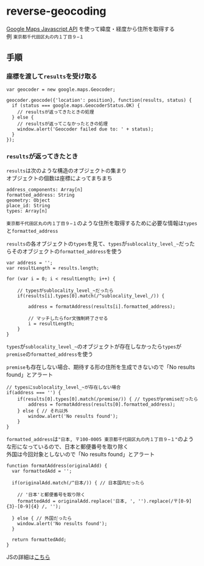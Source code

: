 # reverse-geocoding
<a href="https://developers.google.com/maps/documentation/javascript/">Google Maps Javascript API</a>
を使って緯度・経度から住所を取得する  
例 `東京都千代田区丸の内１丁目９−１`

## 手順

### 座標を渡して`results`を受け取る
```
var geocoder = new google.maps.Geocoder;

geocoder.geocode({'location': position}, function(results, status) {
  if (status === google.maps.GeocoderStatus.OK) {
    // resultsが返ってきたときの処理
  } else {
    // resultsが返ってこなかったときの処理
    window.alert('Geocoder failed due to: ' + status);
  }
});
```

### `results`が返ってきたとき
`results`は次のような構造のオブジェクトの集まり  
オブジェクトの個数は座標によってまちまち
```
address_components: Array[n]
formatted_address: String
geometry: Object
place_id: String
types: Array[n]
```
`東京都千代田区丸の内１丁目９−１`のような住所を取得するために必要な情報は`types`と`formatted_address`  

`results`の各オブジェクトの`types`を見て、`types`が`sublocality_level_~`だったらそのオブジェクトの`formatted_address`を使う
```
var address = '';
var resultLength = results.length;

for (var i = 0; i < resultLength; i++) {

    // typesがsublocality_level_~だったら
    if(results[i].types[0].match(/^sublocality_level_/)) {

        address = formatAddress(results[i].formatted_address);

        // マッチしたらfor文強制終了させる
        i = resultLength;
    }
}
```
`types`が`sublocality_level_~`のオブジェクトが存在しなかったら`types`が`premise`の`formatted_address`を使う  

`premise`も存在しない場合、期待する形の住所を生成できないので「No results found」とアラート
```
// typesにsublocality_level_~が存在しない場合
if(address === '') {
    if(results[0].types[0].match(/premise/)) { // typesがpremiseだったら
        address = formatAddress(results[0].formatted_address);
    } else { // それ以外
        window.alert('No results found');
    }
}
```
`formatted_address`は`"日本, 〒100-0005 東京都千代田区丸の内１丁目９−１"`のような形になっているので、日本と郵便番号を取り除く  
外国は今回対象としないので「No results found」とアラート
```
function formatAddress(originalAdd) {
  var formattedAdd = '';

  if(originalAdd.match(/^日本/)) { // 日本国内だったら

    // '日本'と郵便番号を取り除く
    formattedAdd = originalAdd.replace('日本, ', '').replace(/〒[0-9]{3}-[0-9]{4} /, '');

  } else { // 外国だったら
    window.alert('No results found');
  }

  return formattedAdd;
}
```
JSの詳細は<a href="https://github.com/rnaxu/reverse-geocoding/blob/master/src/js/map.js">こちら</a>